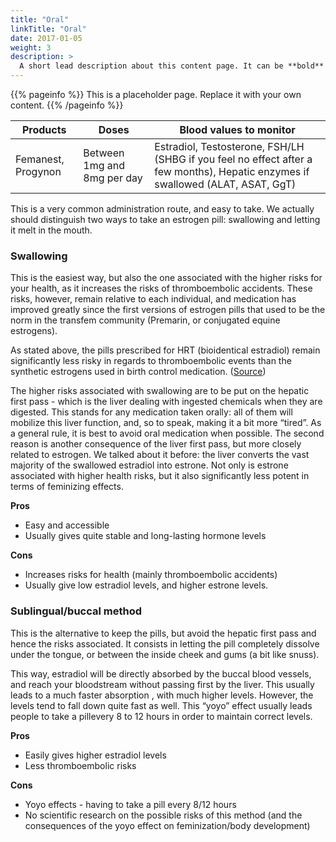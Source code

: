 ```yaml
---
title: "Oral"
linkTitle: "Oral"
date: 2017-01-05
weight: 3
description: >
  A short lead description about this content page. It can be **bold** or _italic_ and can be split over multiple paragraphs.
---
```


{{% pageinfo %}}
This is a placeholder page. Replace it with your own content.
{{% /pageinfo %}}

|Products|Doses|Blood values to monitor|
|--------|-----|----|
|Femanest, Progynon|Between 1mg and 8mg per day|Estradiol, Testosterone, FSH/LH (SHBG if you feel no effect after a few months), Hepatic enzymes if swallowed (ALAT, ASAT, GgT)|

This is a very common administration route, and easy to take.
We actually should distinguish two ways to take an estrogen pill: swallowing and letting it melt in the mouth.

### Swallowing ###

This is the easiest way, but also the one associated with the higher risks for your health, as it increases the risks of thromboembolic accidents. These risks, however, remain relative to each individual, and medication has improved greatly since the first versions of estrogen pills that used to be the norm in the transfem community (Premarin, or conjugated equine estrogens). 

As stated above, the pills prescribed for HRT (bioidentical estradiol) remain significantly less risky in regards to thromboembolic events than the synthetic estrogens used in birth control medication. ([Source](https://en.wikipedia.org/wiki/Template:Risk_of_venous_thromboembolism_with_hormone_therapy_and_birth_control_pills_(QResearch/CPRD)))

The higher risks associated with swallowing are to be put on the hepatic first pass - which is the liver dealing with ingested chemicals when they are digested. This stands for any medication taken orally: all of them will mobilize this liver function, and, so to speak, making it a bit more “tired”. As a general rule, it is best to avoid oral medication when possible.
The second reason is another consequence of the liver first pass, but more closely related to estrogen. We talked about it before: the liver converts the vast majority of the swallowed estradiol into estrone. Not only is estrone associated with higher health risks, but it also significantly less potent in terms of feminizing effects.

**Pros**
- Easy and accessible
- Usually gives quite stable and long-lasting hormone levels

**Cons**
- Increases risks for health (mainly thromboembolic accidents)
- Usually give low estradiol levels, and higher estrone levels.

### Sublingual/buccal method ###

This is the alternative to keep the pills, but avoid the hepatic first pass and hence the risks associated. It consists in letting the pill completely dissolve under the tongue, or between the inside cheek and gums (a bit like snuss).

This way, estradiol will be directly absorbed by the buccal blood vessels, and reach your bloodstream without passing first by the liver.
This usually leads to a much faster absorption , with much higher levels. However, the levels tend to fall down quite fast as well. This “yoyo” effect usually leads people to take a pillevery 8 to 12 hours in order to maintain correct levels.

**Pros**
- Easily gives higher estradiol levels
- Less thromboembolic risks

**Cons**
- Yoyo effects - having to take a pill every 8/12 hours
- No scientific research on the possible risks of this method (and the consequences of the yoyo effect on feminization/body development)
